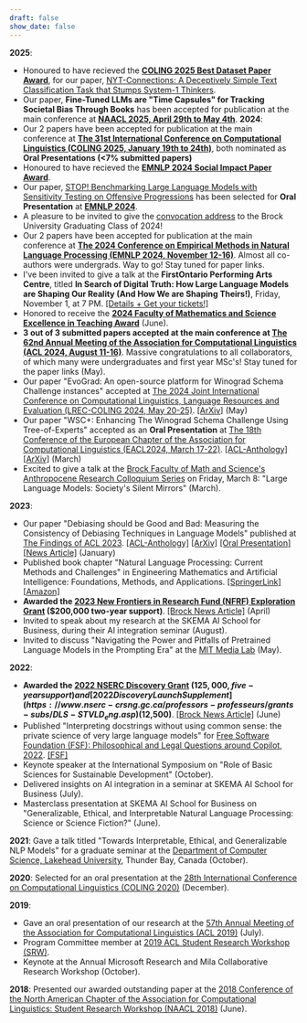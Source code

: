 ```yaml
---
draft: false
show_date: false
---
```


**2025**:
- Honoured to have recieved the **[COLING 2025 Best Dataset Paper Award](https://x.com/coling2025/status/1882763562051158201)**, for our paper, [NYT-Connections: A Deceptively Simple Text Classification Task that Stumps System-1 Thinkers](/publication/loredo-2024-connections).
- Our paper, **Fine-Tuned LLMs are "Time Capsules" for Tracking Societal Bias Through Books** has been accepted for publication at the main conference at **[NAACL 2025, April 29th to May 4th](https://2025.naacl.org/)**.
**2024**:
- Our 2 papers have been accepted for publication at the main conference at **[The 31st International Conference on Computational Linguistics (COLING 2025, January 19th to 24th)](https://coling2025.org/)**, both nominated as **Oral Presentations (<7% submitted papers)**
- Honoured to have recieved the **[EMNLP 2024 Social Impact Paper Award](https://2024.emnlp.org/program/best_papers/)**.
- Our paper, [STOP! Benchmarking Large Language Models with Sensitivity Testing on Offensive Progressions](/publication/morabito2024stopbenchmarkinglargelanguage) has been selected for **Oral Presentation** at **[EMNLP 2024](https://2024.emnlp.org/)**.
- A pleasure to be invited to give the [convocation address](https://brocku.ca/brock-news/2024/10/gallery-grads-encouraged-to-discover-opportunity-in-uncertainty/) to the Brock University Graduating Class of 2024!
- Our 2 papers have been accepted for publication at the main conference at **[The 2024 Conference on Empirical Methods in Natural Language Processing (EMNLP 2024, November 12-16)](https://2024.emnlp.org/)**. Almost all co-authors were undergrads. Way to go! Stay tuned for paper links.
- I've been invited to give a talk at the **FirstOntario Performing Arts Centre**, titled **In Search of Digital Truth: How Large Language Models are Shaping Our Reality (And How We are Shaping Theirs!)**, Friday, November 1, at 7 PM. [[Details + Get your tickets!]](https://firstontariopac.ca/Online/default.asp?BOparam::WScontent::loadArticle::permalink=EventArticle-2425PAC09-in-Search-of-Digital-Truth&BOparam::WScontent::loadArticle::context_id=)
- Honored to receive the **[2024 Faculty of Mathematics and Science Excellence in Teaching Award](https://brocku.ca/brock-news/2024/06/math-and-science-awards-recognize-teaching-research-excellence/)** (June).
- **3 out of 3 submitted papers accepted at the main conference at [The 62nd Annual Meeting of the Association for Computational Linguistics (ACL 2024, August 11-16)](https://2024.aclweb.org/)**. Massive congratulations to all collaborators, of which many were undergraduates and first year MSc's! Stay tuned for the paper links (May).
- Our paper "EvoGrad: An open-source platform for Winograd Schema Challenge instances" accepted at [The 2024 Joint International Conference on Computational Linguistics, Language Resources and Evaluation (LREC-COLING 2024, May 20-25)](https://lrec-coling-2024.org/). [[ArXiv]](https://arxiv.org/pdf/2402.13372) (May)
- Our paper "WSC+: Enhancing The Winograd Schema Challenge Using Tree-of-Experts" accepted as an **Oral Presentation** at [The 18th Conference of the European Chapter of the Association for Computational Linguistics (EACL2024, March 17-22)](https://lrec-coling-2024.org/). [[ACL-Anthology]](https://aclanthology.org/2024.eacl-long.99.pdf) [[ArXiv]](https://arxiv.org/pdf/2401.17703) (March)
- Excited to give a talk at the [Brock Faculty of Math and Science's Anthropocene Research Colloquium Series](https://brocku.ca/brock-news/2023/11/anthropocene-themed-speaker-series-launches-next-week/) on Friday, March 8: "Large Language Models: Society's Silent Mirrors" (March).

**2023**:
- Our paper "Debiasing should be Good and Bad: Measuring the Consistency of Debiasing Techniques in Language Models" published at [The Findings of ACL 2023](https://2023.aclweb.org/). [[ACL-Anthology]](https://aclanthology.org/2023.findings-acl.280/) [[ArXiv]](https://aclanthology.org/2023.findings-acl.280.pdf) [[Oral Presentation]](https://aclanthology.org/2023.findings-acl.280.mp4) [[News Article]](https://brocku.ca/media-room/2023/10/18/brock-led-research-creates-protocol-to-test-ai-debiasing-methods/) (January)
- Published book chapter "Natural Language Processing: Current Methods and Challenges" in Engineering Mathematics and Artificial Intelligence: Foundations, Methods, and Applications. [[SpringerLink]](https://books.google.ca/books?hl=en&lr=&id=0wnHEAAAQBAJ&oi=fnd&pg=PP1&dq=Engineering+Mathematics+and+Artificial+Intelligence:+Foundations,+Methods,+and+Applications&ots=wI9mVvzgho&sig=VEQ9epaA9V1KpFUEmpO668A4MR8#v=onepage&q=Engineering%20Mathematics%20and%20Artificial%20Intelligence%3A%20Foundations%2C%20Methods%2C%20and%20Applications&f=false) [[Amazon]](https://www.amazon.com/Engineering-Mathematics-Artificial-Intelligence-Applications/dp/1032255676#:~:text=Engineering%20Mathematics%20and%20Artificial%20Intelligence%3A%20Foundations%2C%20Methods%2C%20and%20Applications,offers%20cutting%2Dedge%20AI%20technologies)
- **Awarded the [2023 New Frontiers in Research Fund (NFRF) Exploration Grant](https://www.sshrc-crsh.gc.ca/funding-financement/nfrf-fnfr/exploration/2023/competition-concours-eng.aspx) ($200,000 two-year support)**. [[Brock News Article]](https://brocku.ca/brock-news/2023/04/brock-awarded-funding-for-research-on-youth-and-social-media-and-biases-in-health-care/) (April)
- Invited to speak about my research at the SKEMA AI School for Business, during their AI integration seminar (August).
- Invited to discuss "Navigating the Power and Pitfalls of Pretrained Language Models in the Prompting Era" at the [MIT Media Lab](https://www.media.mit.edu/) (May).

**2022**:
- **Awarded the [2022 NSERC Discovery Grant](https://www.nserc-crsng.gc.ca/Professors-Professeurs/Grants-Subs/DGIGP-PSIGP_eng.asp) ($125,000, five-year support) and [2022 Discovery Launch Supplement](https://www.nserc-crsng.gc.ca/professors-professeurs/grants-subs/DLS-STVLD_eng.asp) ($12,500)**. [[Brock News Article]](https://brocku.ca/brock-news/2022/06/brock-researchers-awarded-more-than-3-million-in-nserc-grants/) (June)
- Published "Interpreting docstrings without using common sense: the private science of very large language models" for [Free Software Foundation (FSF): Philosophical and Legal Questions around Copilot, 2022](https://www.fsf.org/news/publication-of-the-fsf-funded-white-papers-on-questions-around-copilot). [[FSF]](https://static.fsf.org/nosvn/copilot/Interpreting-Docstrings-Without-Common-Sense.pdf)
- Keynote speaker at the International Symposium on "Role of Basic Sciences for Sustainable Development" (October).
- Delivered insights on AI integration in a seminar at SKEMA AI School for Business (July).
- Masterclass presentation at SKEMA AI School for Business on "Generalizable, Ethical, and Interpretable Natural Language Processing: Science or Science Fiction?" (June).

**2021**: Gave a talk titled "Towards Interpretable, Ethical, and Generalizable NLP Models" for a graduate seminar at the [Department of Computer Science, Lakehead University](https://www.lakeheadu.ca/academics/departments/computer-science), Thunder Bay, Canada (October).

**2020**: Selected for an oral presentation at the [28th International Conference on Computational Linguistics (COLING 2020)](https://coling2020.org/) (December).

**2019**:
- Gave an oral presentation of our research at the [57th Annual Meeting of the Association for Computational Linguistics (ACL 2019)](https://2019.aclweb.org/) (July).
- Program Committee member at [2019 ACL Student Research Workshop (SRW)](https://sites.google.com/view/acl19studentresearchworkshop).
- Keynote at the Annual Microsoft Research and Mila Collaborative Research Workshop (October).

**2018**: Presented our awarded outstanding paper at the [2018 Conference of the North American Chapter of the Association for Computational Linguistics: Student Research Workshop (NAACL 2018)](https://naacl2018.org/) (June).